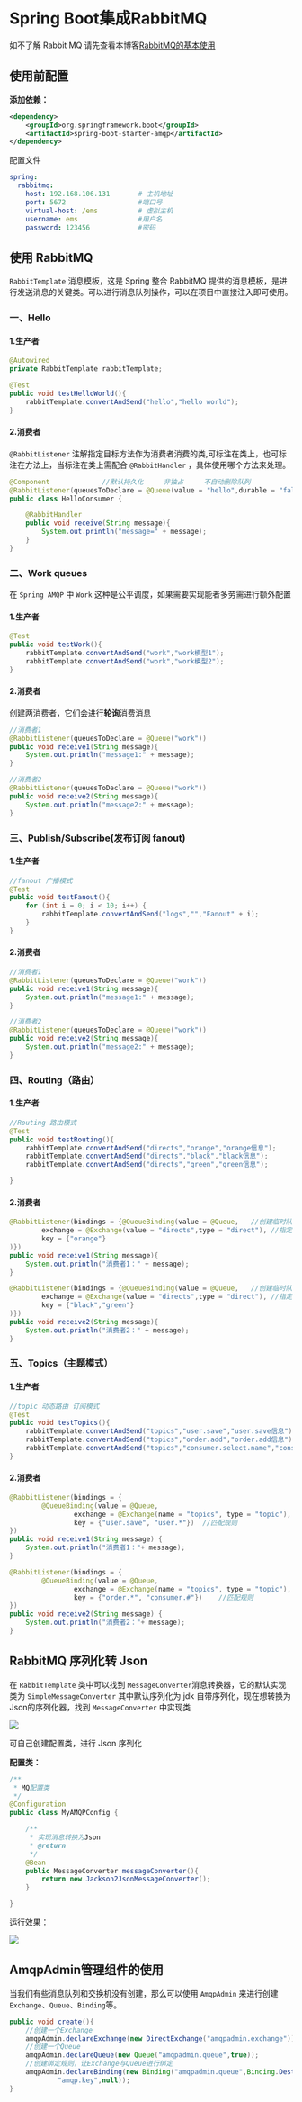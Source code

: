 # Spring Boot集成RabbitMQ

如不了解 Rabbit MQ 请先查看本博客[RabbitMQ的基本使用](http://www.yifelix.cn/blog/104)

## 使用前配置

**添加依赖：**

```xml
<dependency>
    <groupId>org.springframework.boot</groupId>
    <artifactId>spring-boot-starter-amqp</artifactId>
</dependency>
```

配置文件

```yaml
spring:
  rabbitmq:
    host: 192.168.106.131		# 主机地址
    port: 5672					#端口号
    virtual-host: /ems			# 虚拟主机
    username: ems				#用户名
    password: 123456			#密码
```



## 使用 RabbitMQ

`RabbitTemplate` 消息模板，这是 Spring 整合 RabbitMQ 提供的消息模板，是进行发送消息的关键类。可以进行消息队列操作，可以在项目中直接注入即可使用。

### 一、Hello

#### 1.生产者

```java
@Autowired
private RabbitTemplate rabbitTemplate;

@Test
public void testHelloWorld(){
    rabbitTemplate.convertAndSend("hello","hello world");
}
```

#### 2.消费者

``@RabbitListener`` 注解指定目标方法作为消费者消费的类,可标注在类上，也可标注在方法上，当标注在类上需配合 ``@RabbitHandler`` ，具体使用哪个方法来处理。

```java
@Component             //默认持久化     非独占     不自动删除队列
@RabbitListener(queuesToDeclare = @Queue(value = "hello",durable = "false",autoDelete = "true"))
public class HelloConsumer {

    @RabbitHandler
    public void receive(String message){
        System.out.println("message=" + message);
    }
}
```



### 二、Work queues

在 `Spring AMQP` 中 `Work` 这种是公平调度，如果需要实现能者多劳需进行额外配置

#### 1.生产者

```java
@Test
public void testWork(){
    rabbitTemplate.convertAndSend("work","work模型1");
    rabbitTemplate.convertAndSend("work","work模型2");
}
```

#### 2.消费者

创建两消费者，它们会进行**轮询**消费消息

```java
//消费者1
@RabbitListener(queuesToDeclare = @Queue("work"))
public void receive1(String message){
    System.out.println("message1:" + message);
}

//消费者2
@RabbitListener(queuesToDeclare = @Queue("work"))
public void receive2(String message){
    System.out.println("message2:" + message);
}
```

### 三、Publish/Subscribe(发布订阅 fanout)

#### 1.生产者

```java
//fanout 广播模式
@Test
public void testFanout(){
    for (int i = 0; i < 10; i++) {
        rabbitTemplate.convertAndSend("logs","","Fanout" + i);
    }
}
```

#### 2.消费者

```java
//消费者1
@RabbitListener(queuesToDeclare = @Queue("work"))
public void receive1(String message){
    System.out.println("message1:" + message);
}

//消费者2
@RabbitListener(queuesToDeclare = @Queue("work"))
public void receive2(String message){
    System.out.println("message2:" + message);
}
```

### 四、Routing（路由）

#### 1.生产者

```java
//Routing 路由模式
@Test
public void testRouting(){
    rabbitTemplate.convertAndSend("directs","orange","orange信息");
    rabbitTemplate.convertAndSend("directs","black","black信息");
    rabbitTemplate.convertAndSend("directs","green","green信息");

}
```

#### 2.消费者

```java
@RabbitListener(bindings = {@QueueBinding(value = @Queue,   //创建临时队列
        exchange = @Exchange(value = "directs",type = "direct"), //指定交换机名与类型
        key = {"orange"}
)})
public void receive1(String message){
    System.out.println("消费者1：" + message);
}

@RabbitListener(bindings = {@QueueBinding(value = @Queue,   //创建临时队列
        exchange = @Exchange(value = "directs",type = "direct"), //指定交换机名与类型
        key = {"black","green"}
)})
public void receive2(String message){
    System.out.println("消费者2：" + message);
}
```

### 五、Topics（主题模式）

#### 1.生产者

```java
//topic 动态路由 订阅模式
@Test
public void testTopics(){
    rabbitTemplate.convertAndSend("topics","user.save","user.save信息");
    rabbitTemplate.convertAndSend("topics","order.add","order.add信息");
    rabbitTemplate.convertAndSend("topics","consumer.select.name","consumer.select.name信息");
}
```



#### 2.消费者

```java
@RabbitListener(bindings = {
        @QueueBinding(value = @Queue,
                exchange = @Exchange(name = "topics", type = "topic"),
                key = {"user.save", "user.*"})	//匹配规则
})
public void receive1(String message) {
    System.out.println("消费者1："+ message);
}

@RabbitListener(bindings = {
        @QueueBinding(value = @Queue,
                exchange = @Exchange(name = "topics", type = "topic"),
                key = {"order.*", "consumer.#"})	//匹配规则
})
public void receive2(String message) {
    System.out.println("消费者2："+ message);
}
```

## RabbitMQ 序列化转 Json

在 `RabbitTemplate` 类中可以找到 `MessageConverter`消息转换器，它的默认实现类为 `SimpleMessageConverter` 其中默认序列化为 jdk 自带序列化，现在想转换为Json的序列化器，找到 `MessageConverter` 中实现类

![](image/rabbitmq1.jpg)

可自己创建配置类，进行 Json 序列化

**配置类：**

```java
/**
 * MQ配置类
 */
@Configuration
public class MyAMQPConfig {

    /**
     * 实现消息转换为Json
     * @return
     */
    @Bean
    public MessageConverter messageConverter(){
        return new Jackson2JsonMessageConverter();
    }

}
```

运行效果：

![](image/RabbitMQ02.jpg)

## AmqpAdmin管理组件的使用

当我们有些消息队列和交换机没有创建，那么可以使用 `AmqpAdmin` 来进行创建 `Exchange`、`Queue`、`Binding`等。

```java
public void create(){
    //创建一个Exchange
	amqpAdmin.declareExchange(new DirectExchange("amqpadmin.exchange"));
	//创建一个Queue
    amqpAdmin.declareQueue(new Queue("amqpadmin.queue",true));
    //创建绑定规则，让Exchange与Queue进行绑定
    amqpAdmin.declareBinding(new Binding("amqpadmin.queue",Binding.DestinationType.QUEUE,"amqpadmin.exchange",
            "amqp.key",null));
}
```

